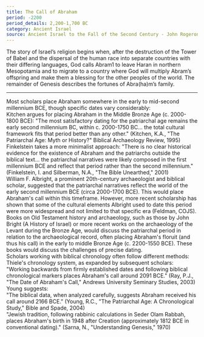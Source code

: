 ```yaml
---
title: The Call of Abraham
period: -2200
period_details: 2,200-1,700 BC
category: Ancient Israel
source: Ancient Israel to the Fall of the Second Century - John Rogeron in Handbook of Ancient Religions
---
```

The story of Israel’s religion begins when, after the destruction of the Tower of Babel and the dispersal of the human race into separate countries with their differing languages, God calls Abram1 to leave Haran in northern Mesopotamia and to migrate to a country where God will multiply Abram’s offspring and make them a blessing for the other peoples of the world. The remainder of Genesis describes the fortunes of Abra(ha)m’s family.
<hr>
Most scholars place Abraham somewhere in the early to mid-second millennium BCE, though specific dates vary considerably:
<br>
Kitchen argues for placing Abraham in the Middle Bronze Age (c. 2000-1800 BCE):
"The most satisfactory dating for the patriarchal age remains the early second millennium BC, within c. 2000-1750 BC... the total cultural framework fits that period better than any other." (Kitchen, K.A., "The Patriarchal Age: Myth or History?" Biblical Archaeology Review, 1995)
<br>
Finkelstein takes a more minimalist approach:
"There is no clear historical evidence for the existence of Abraham and the patriarchs outside the biblical text... the patriarchal narratives were likely composed in the first millennium BCE and reflect that period rather than the second millennium." (Finkelstein, I. and Silberman, N.A., "The Bible Unearthed," 2001)
<br>
William F. Albright, a prominent 20th-century archaeologist and biblical scholar, suggested that the patriarchal narratives reflect the world of the early second millennium BCE (circa 2000-1700 BCE). This would place Abraham's call within this timeframe. However, more recent scholarship has shown that some of the cultural elements Albright used to date this period were more widespread and not limited to that specific era (Feldman, COJS).
<br>
Books on Old Testament history and archaeology, such as those by John Bright (A History of Israel) or more recent works on the archaeology of the Levant during the Bronze Age, would discuss the patriarchal period in relation to the archaeological record, often placing Abraham's floruit (and thus his call) in the early to middle Bronze Age (c. 2200-1550 BCE). These books would discuss the challenges of precise dating.
<br>
Scholars working with biblical chronology often follow different methods:
<br>
Thiele's chronology system, as expanded by subsequent scholars:
"Working backwards from firmly established dates and following biblical chronological markers places Abraham's call around 2091 BCE." (Ray, P.J., "The Date of Abraham's Call," Andrews University Seminary Studies, 2003)
<br>
Young suggests:
<br>
"The biblical data, when analyzed carefully, suggests Abraham received his call around 2166 BCE." (Young, R.C., "The Patriarchal Age: A Chronological Study," Bible and Spade, 2004)
<br>
"Jewish tradition, following rabbinic calculations in Seder Olam Rabbah, places Abraham's birth in 1948 after Creation (approximately 1812 BCE in conventional dating)." (Sarna, N., "Understanding Genesis," 1970)
